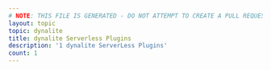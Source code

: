 ```yaml
---
# NOTE: THIS FILE IS GENERATED - DO NOT ATTEMPT TO CREATE A PULL REQUEST TO UPDATE THE DATA. 
layout: topic
topic: dynalite
title: dynalite Serverless Plugins
description: '1 dynalite ServerLess Plugins'
count: 1
---
```

